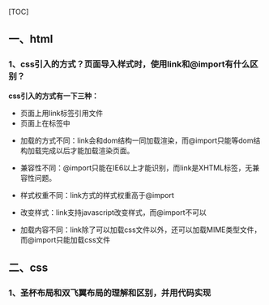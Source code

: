 [TOC]

## 一、html

### 1、css引入的方式？页面导入样式时，使用link和@import有什么区别？

**css引入的方式有一下三种：**

- 页面上用link标签引用文件
- 页面上在<style>标签对里写css样式
- 行间距style标签里写样式



**link和@import的区别：**

- 引用的方式不同：

  ```css
  link（外部引用）
  <link ref="stylesheet" type="text/css" href="xxx.css">
  
  @import(导入式)
  @import url('xxx.css')
  ```

- 放置的位置不同：link一般放在head标签对中，而@import必须放在<style type="text/css"></style>标签中

- 加载的方式不同：link会和dom结构一同加载渲染，而@import只能等dom结构加载完成以后才能加载渲染页面。

- 兼容性不同：@import只能在IE6以上才能识别，而link是XHTML标签，无兼容性问题。

- 样式权重不同：link方式的样式权重高于@import

- 改变样式：link支持javascript改变样式，而@import不可以

- 加载内容不同：link除了可以加载css文件以外，还可以加载MIME类型文件，而@import只能加载css文件

  

## 二、css

### 1、圣杯布局和双飞翼布局的理解和区别，并用代码实现

